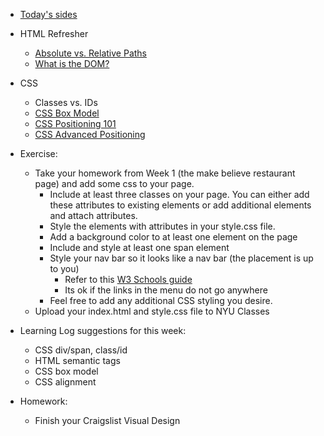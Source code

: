 * [Today's sides](https://docs.google.com/presentation/d/1Cw5dywkMSSx6haSo7BXqiF7f5z8wzzi0cSqX2LaHoo8/edit?usp=sharing)

* HTML Refresher
    * [Absolute vs. Relative Paths](https://www.coffeecup.com/help/articles/absolute-vs-relative-pathslinks/)
    * [What is the DOM?](https://css-tricks.com/dom/)
* CSS
    * Classes vs. IDs
	* [CSS Box Model](http://css-tricks.com/the-css-box-model/)
	* [CSS Positioning 101](http://alistapart.com/article/css-positioning-101)
    * [CSS Advanced Positioning](https://internetingishard.com/html-and-css/advanced-positioning/)

* Exercise:
    * Take your homework from Week 1 (the make believe restaurant page) and add some css to your page.
        * Include at least three classes on your page. You can either add these attributes to existing elements or add additional elements and attach attributes.
        * Style the elements with attributes in your style.css file.
        * Add a background color to at least one element on the page
        * Include and style at least one span element
        * Style your nav bar so it looks like a nav bar (the placement is up to you)
            * Refer to this [W3 Schools guide](https://www.w3schools.com/css/css_navbar.asp)
            * Its ok if the links in the menu do not go anywhere
        * Feel free to add any additional CSS styling you desire.
    * Upload your index.html and style.css file to NYU Classes

* Learning Log suggestions for this week:
    * CSS div/span, class/id
    * HTML semantic tags
    * CSS box model
    * CSS alignment
    
* Homework:
    * Finish your Craigslist Visual Design
